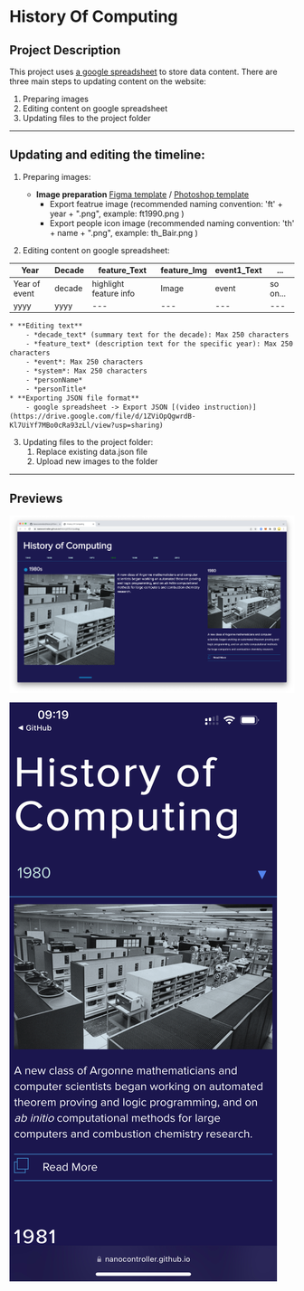 # History Of Computing

## Project Description

This project uses [a google spreadsheet](https://docs.google.com/spreadsheets/d/1u_ZMDIF0vk718AzKeD3iGzv5BXSBvxNJdlmltV7HGl0/edit?usp=sharing) to store data content. 
There are three main steps to updating content on the website:

1. Preparing images
2. Editing content on google spreadsheet
3. Updating files to the project folder

---

## Updating and editing the timeline:
1. Preparing images:
	* **Image preparation** [Figma template](https://www.figma.com/file/W8ChwB3qHAnRvmBoTpsqk0/History-of-Computing---Template?node-id=0%3A1) / [Photoshop template](https://drive.google.com/drive/folders/17NApWjLOzARIUxsEhXs5ns6BUC-oxgtH?usp=sharing)
		- Export featrue image (recommended naming convention: 'ft' + year + ".png", example: ft1990.png )
		- Export people icon image (recommended naming convention: 'th' + name + ".png", example: th_Bair.png )

2. Editing content on google spreadsheet:

| Year | Decade | feature_Text | feature_Img | event1_Text | ... |
| --- | --- | --- | --- | --- | --- |
| Year of event | decade | highlight feature info | Image | event | so on... |
| yyyy | yyyy |  --- | --- | --- | --- | 

	* **Editing text**
		- *decade_text* (summary text for the decade): Max 250 characters 
		- *feature_text* (description text for the specific year): Max 250 characters
		- *event*: Max 250 characters
		- *system*: Max 250 characters
		- *personName*
		- *personTitle*
	* **Exporting JSON file format**
		- google spreadsheet -> Export JSON [(video instruction)](https://drive.google.com/file/d/1ZViOpQgwrdB-Kl7UiYf7MBo0cRa93zLl/view?usp=sharing)
		
3. Updating files to the project folder:
	1. Replace existing data.json file
	2. Upload new images to the folder

---

## Previews 

![desktop screen capture](hoc-desktop.png)

![mobile screen capture](hoc-mobile.jpg)

